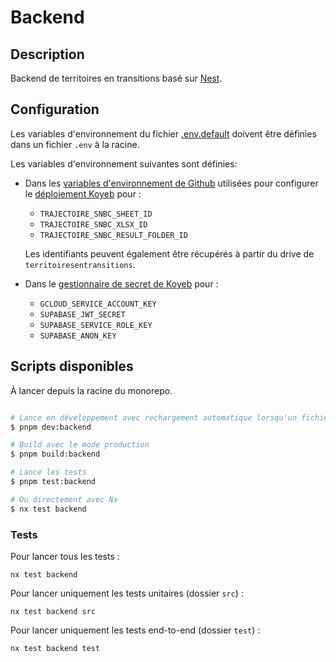 # Backend

## Description

Backend de territoires en transitions basé sur [Nest](https://github.com/nestjs/nest).

## Configuration

Les variables d'environnement du fichier [.env.default](.env.default) doivent être définies dans un fichier `.env` à la racine.

Les variables d'environnement suivantes sont définies:

- Dans les [variables d'environnement de Github](https://github.com/incubateur-ademe/territoires-en-transitions/settings/environments/1431973268/edit) utilisées pour configurer le [déploiement Koyeb](https://app.koyeb.com/services/c7001069-ca11-4fd7-86c6-7feb45b9b68d/settings) pour :

  - `TRAJECTOIRE_SNBC_SHEET_ID`
  - `TRAJECTOIRE_SNBC_XLSX_ID`
  - `TRAJECTOIRE_SNBC_RESULT_FOLDER_ID`

  Les identifiants peuvent également être récupérés à partir du drive de `territoiresentransitions`.

- Dans le [gestionnaire de secret de Koyeb](https://app.koyeb.com/secrets) pour :

  - `GCLOUD_SERVICE_ACCOUNT_KEY`
  - `SUPABASE_JWT_SECRET`
  - `SUPABASE_SERVICE_ROLE_KEY`
  - `SUPABASE_ANON_KEY`

## Scripts disponibles

À lancer depuis la racine du monorepo.

```bash

# Lance en développement avec rechargement automatique lorsqu'un fichier est modifié
$ pnpm dev:backend

# Build avec le mode production
$ pnpm build:backend

# Lance les tests
$ pnpm test:backend

# Ou directement avec Nx
$ nx test backend
```

### Tests

Pour lancer tous les tests :

```
nx test backend
```

Pour lancer uniquement les tests unitaires (dossier `src`) :

```
nx test backend src
```

Pour lancer uniquement les tests end-to-end (dossier `test`) :

```
nx test backend test
```
